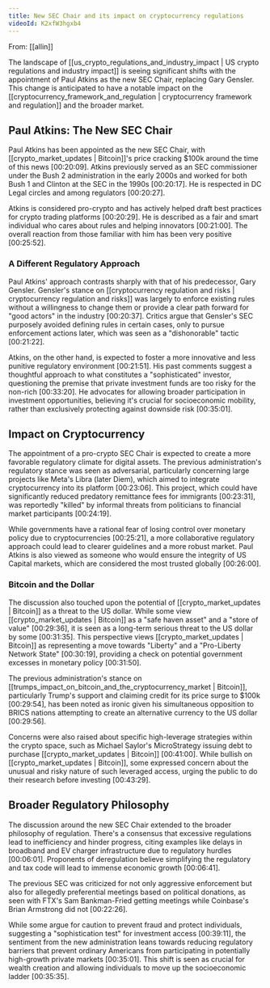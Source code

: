 ```yaml
---
title: New SEC Chair and its impact on cryptocurrency regulations
videoId: K2xfW3hgxb4
---
```


From: [[allin]] <br/> 

The landscape of [[us_crypto_regulations_and_industry_impact | US crypto regulations and industry impact]] is seeing significant shifts with the appointment of Paul Atkins as the new SEC Chair, replacing Gary Gensler. This change is anticipated to have a notable impact on the [[cryptocurrency_framework_and_regulation | cryptocurrency framework and regulation]] and the broader market.

## Paul Atkins: The New SEC Chair

Paul Atkins has been appointed as the new SEC Chair, with [[crypto_market_updates | Bitcoin]]'s price cracking $100k around the time of this news <a class="yt-timestamp" data-t="00:20:09">[00:20:09]</a>. Atkins previously served as an SEC commissioner under the Bush 2 administration in the early 2000s and worked for both Bush 1 and Clinton at the SEC in the 1990s <a class="yt-timestamp" data-t="00:20:17">[00:20:17]</a>. He is respected in DC Legal circles and among regulators <a class="yt-timestamp" data-t="00:20:27">[00:20:27]</a>.

Atkins is considered pro-crypto and has actively helped draft best practices for crypto trading platforms <a class="yt-timestamp" data-t="00:20:29">[00:20:29]</a>. He is described as a fair and smart individual who cares about rules and helping innovators <a class="yt-timestamp" data-t="00:21:00">[00:21:00]</a>. The overall reaction from those familiar with him has been very positive <a class="yt-timestamp" data-t="00:25:52">[00:25:52]</a>.

### A Different Regulatory Approach

Paul Atkins' approach contrasts sharply with that of his predecessor, Gary Gensler. Gensler's stance on [[cryptocurrency regulation and risks | cryptocurrency regulation and risks]] was largely to enforce existing rules without a willingness to change them or provide a clear path forward for "good actors" in the industry <a class="yt-timestamp" data-t="00:20:37">[00:20:37]</a>. Critics argue that Gensler's SEC purposely avoided defining rules in certain cases, only to pursue enforcement actions later, which was seen as a "dishonorable" tactic <a class="yt-timestamp" data-t="00:21:22">[00:21:22]</a>.

Atkins, on the other hand, is expected to foster a more innovative and less punitive regulatory environment <a class="yt-timestamp" data-t="00:21:51">[00:21:51]</a>. His past comments suggest a thoughtful approach to what constitutes a "sophisticated" investor, questioning the premise that private investment funds are too risky for the non-rich <a class="yt-timestamp" data-t="00:33:20">[00:33:20]</a>. He advocates for allowing broader participation in investment opportunities, believing it's crucial for socioeconomic mobility, rather than exclusively protecting against downside risk <a class="yt-timestamp" data-t="00:35:01">[00:35:01]</a>.

## Impact on Cryptocurrency

The appointment of a pro-crypto SEC Chair is expected to create a more favorable regulatory climate for digital assets. The previous administration's regulatory stance was seen as adversarial, particularly concerning large projects like Meta's Libra (later Diem), which aimed to integrate cryptocurrency into its platform <a class="yt-timestamp" data-t="00:23:06">[00:23:06]</a>. This project, which could have significantly reduced predatory remittance fees for immigrants <a class="yt-timestamp" data-t="00:23:31">[00:23:31]</a>, was reportedly "killed" by informal threats from politicians to financial market participants <a class="yt-timestamp" data-t="00:24:19">[00:24:19]</a>.

While governments have a rational fear of losing control over monetary policy due to cryptocurrencies <a class="yt-timestamp" data-t="00:25:21">[00:25:21]</a>, a more collaborative regulatory approach could lead to clearer guidelines and a more robust market. Paul Atkins is also viewed as someone who would ensure the integrity of US Capital markets, which are considered the most trusted globally <a class="yt-timestamp" data-t="00:26:00">[00:26:00]</a>.

### Bitcoin and the Dollar

The discussion also touched upon the potential of [[crypto_market_updates | Bitcoin]] as a threat to the US dollar. While some view [[crypto_market_updates | Bitcoin]] as a "safe haven asset" and a "store of value" <a class="yt-timestamp" data-t="00:29:36">[00:29:36]</a>, it is seen as a long-term serious threat to the US dollar by some <a class="yt-timestamp" data-t="00:31:35">[00:31:35]</a>. This perspective views [[crypto_market_updates | Bitcoin]] as representing a move towards "Liberty" and a "Pro-Liberty Network State" <a class="yt-timestamp" data-t="00:30:19">[00:30:19]</a>, providing a check on potential government excesses in monetary policy <a class="yt-timestamp" data-t="00:31:50">[00:31:50]</a>.

The previous administration's stance on [[trumps_impact_on_bitcoin_and_the_cryptocurrency_market | Bitcoin]], particularly Trump's support and claiming credit for its price surge to $100k <a class="yt-timestamp" data-t="00:29:54">[00:29:54]</a>, has been noted as ironic given his simultaneous opposition to BRICS nations attempting to create an alternative currency to the US dollar <a class="yt-timestamp" data-t="00:29:56">[00:29:56]</a>.

Concerns were also raised about specific high-leverage strategies within the crypto space, such as Michael Saylor's MicroStrategy issuing debt to purchase [[crypto_market_updates | Bitcoin]] <a class="yt-timestamp" data-t="00:41:00">[00:41:00]</a>. While bullish on [[crypto_market_updates | Bitcoin]], some expressed concern about the unusual and risky nature of such leveraged access, urging the public to do their research before investing <a class="yt-timestamp" data-t="00:43:29">[00:43:29]</a>.

## Broader Regulatory Philosophy

The discussion around the new SEC Chair extended to the broader philosophy of regulation. There's a consensus that excessive regulations lead to inefficiency and hinder progress, citing examples like delays in broadband and EV charger infrastructure due to regulatory hurdles <a class="yt-timestamp" data-t="00:06:01">[00:06:01]</a>. Proponents of deregulation believe simplifying the regulatory and tax code will lead to immense economic growth <a class="yt-timestamp" data-t="00:06:41">[00:06:41]</a>.

The previous SEC was criticized for not only aggressive enforcement but also for allegedly preferential meetings based on political donations, as seen with FTX's Sam Bankman-Fried getting meetings while Coinbase's Brian Armstrong did not <a class="yt-timestamp" data-t="00:22:26">[00:22:26]</a>.

While some argue for caution to prevent fraud and protect individuals, suggesting a "sophistication test" for investment access <a class="yt-timestamp" data-t="00:39:11">[00:39:11]</a>, the sentiment from the new administration leans towards reducing regulatory barriers that prevent ordinary Americans from participating in potentially high-growth private markets <a class="yt-timestamp" data-t="00:35:01">[00:35:01]</a>. This shift is seen as crucial for wealth creation and allowing individuals to move up the socioeconomic ladder <a class="yt-timestamp" data-t="00:35:35">[00:35:35]</a>.
